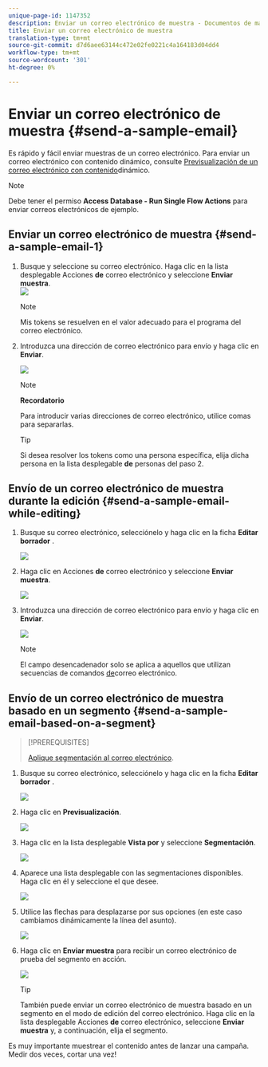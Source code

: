```yaml
---
unique-page-id: 1147352
description: Enviar un correo electrónico de muestra - Documentos de marketing - Documentación del producto
title: Enviar un correo electrónico de muestra
translation-type: tm+mt
source-git-commit: d7d6aee63144c472e02fe0221c4a164183d04dd4
workflow-type: tm+mt
source-wordcount: '301'
ht-degree: 0%

---
```



# Enviar un correo electrónico de muestra {#send-a-sample-email}

Es rápido y fácil enviar muestras de un correo electrónico. Para enviar un correo electrónico con contenido dinámico, consulte [Previsualización de un correo electrónico con contenido](../../../../product-docs/email-marketing/general/functions-in-the-editor/preview-an-email-with-dynamic-content.md)dinámico.

>[!NOTE]
>
>Debe tener el permiso **Access Database - Run Single Flow Actions** para enviar correos electrónicos de ejemplo.

## Enviar un correo electrónico de muestra {#send-a-sample-email-1}

1. Busque y seleccione su correo electrónico. Haga clic en la lista desplegable Acciones **de** correo electrónico y seleccione **Enviar muestra**.\
   ![](assets/one-281-29.jpg)

   >[!NOTE]
   >
   >Mis tokens se resuelven en el valor adecuado para el programa del correo electrónico.

1. Introduzca una dirección de correo electrónico para envío y haga clic en **Enviar**.

   ![](assets/two.png)

   >[!NOTE]
   >
   >**Recordatorio**
   >
   >
   >Para introducir varias direcciones de correo electrónico, utilice comas para separarlas.

   >[!TIP]
   >
   >Si desea resolver los tokens como una persona específica, elija dicha persona en la lista desplegable **de** personas del paso 2.

## Envío de un correo electrónico de muestra durante la edición {#send-a-sample-email-while-editing}

1. Busque su correo electrónico, selecciónelo y haga clic en la ficha **Editar borrador** .

   ![](assets/three-281-29.jpg)

1. Haga clic en Acciones **de** correo electrónico y seleccione **Enviar muestra**.

   ![](assets/four.png)

1. Introduzca una dirección de correo electrónico para envío y haga clic en **Enviar**.

   ![](assets/two.png)

   >[!NOTE]
   >
   >El campo desencadenador solo se aplica a aquellos que utilizan secuencias de comandos [de](http://developers.marketo.com/documentation/velocity-script/)correo electrónico.

## Envío de un correo electrónico de muestra basado en un segmento {#send-a-sample-email-based-on-a-segment}

>[!PREREQUISITES]
>
>[Aplique segmentación al correo electrónico](http://docs.marketo.com/display/public/DOCS/Using+Dynamic+Content+in+an+Email).

1. Busque su correo electrónico, selecciónelo y haga clic en la ficha **Editar borrador** .

   ![](assets/three-281-29.jpg)

1. Haga clic en **Previsualización**.

   ![](assets/1.png)

1. Haga clic en la lista desplegable **Vista por** y seleccione **Segmentación**.

   ![](assets/2.png)

1. Aparece una lista desplegable con las segmentaciones disponibles. Haga clic en él y seleccione el que desee.

   ![](assets/3.png)

1. Utilice las flechas para desplazarse por sus opciones (en este caso cambiamos dinámicamente la línea del asunto).

   ![](assets/4.png)

1. Haga clic en **Enviar muestra** para recibir un correo electrónico de prueba del segmento en acción.

   ![](assets/5.png)

   >[!TIP]
   >
   >También puede enviar un correo electrónico de muestra basado en un segmento en el modo de edición del correo electrónico. Haga clic en la lista desplegable Acciones **de** correo electrónico, seleccione **Enviar muestra** y, a continuación, elija el segmento.

Es muy importante muestrear el contenido antes de lanzar una campaña. Medir dos veces, cortar una vez!

